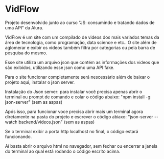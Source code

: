 # VidFlow

Projeto desenvolvido junto ao curso "JS: consumindo e tratando dados de uma API" da Alura.

VidFlow é um site com um compilado de videos dos mais variados temas da área de tecnologia, como programação, data science e etc..
O site além de aglomerar e exibir os videos também filtra por categorias ou pela barra de pesquisa do mesmo.

Esse site utiliza um arquivo json que contém as informações dos videos que são exibidos, utilizando esse json como uma API fake.

Para o site funcionar completamente será nescessário além de baixar o projeto aqui, instalar o json server. 

Instalação do Json server: para instalar você precisa apenas abrir o terminal ou prompt  de comando e colar o código abaixo:
"npm install -g json-server" (sem as aspas)

Após isso, para funcionar voce precisa abrir mais um terminal agora diretamente na pasta do projeto e escrever o código abiaxo:
"json-server --watch backend/videos.json" (sem as aspas)

Se o terminal exibir a porta http localhost no final, o código estará funcionando.

Aí basta abrir o arquivo html no navegador, sem fechar ou encerrar a janela do terminal ao qual está rodando o código escrito acima.
